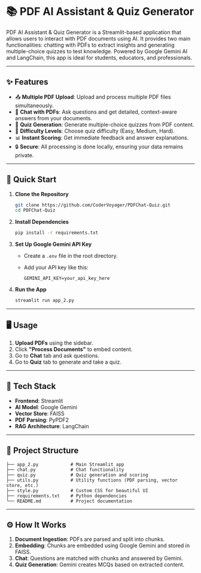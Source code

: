 # 📚 PDF AI Assistant & Quiz Generator

PDF AI Assistant & Quiz Generator is a Streamlit-based application that allows users to interact with PDF documents using AI. It provides two main functionalities: chatting with PDFs to extract insights and generating multiple-choice quizzes to test knowledge. Powered by Google Gemini AI and LangChain, this app is ideal for students, educators, and professionals.

---

## ✨ Features

* 📤 **Multiple PDF Upload**: Upload and process multiple PDF files simultaneously.
* 💬 **Chat with PDFs**: Ask questions and get detailed, context-aware answers from your documents.
* 📝 **Quiz Generation**: Generate multiple-choice quizzes from PDF content.
* 🎯 **Difficulty Levels**: Choose quiz difficulty (Easy, Medium, Hard).
* 📊 **Instant Scoring**: Get immediate feedback and answer explanations.
* 🔒 **Secure**: All processing is done locally, ensuring your data remains private.

---

## 🚀 Quick Start

1. **Clone the Repository**

   ```bash
   git clone https://github.com/CoderVoyager/PDFChat-Quiz.git
   cd PDFChat-Quiz
   ```
2. **Install Dependencies**

   ```bash
   pip install -r requirements.txt
   ```
3. **Set Up Google Gemini API Key**

   * Create a `.env` file in the root directory.
   * Add your API key like this:

     ```env
     GEMINI_API_KEY=your_api_key_here
     ```
4. **Run the App**

   ```bash
   streamlit run app_2.py
   ```

---

## 🖥️ Usage

1. **Upload PDFs** using the sidebar.
2. Click **"Process Documents"** to embed content.
3. Go to **Chat** tab and ask questions.
4. Go to **Quiz** tab to generate and take a quiz.

---

## 🧰 Tech Stack

* **Frontend**: Streamlit
* **AI Model**: Google Gemini
* **Vector Store**: FAISS
* **PDF Parsing**: PyPDF2
* **RAG Architecture**: LangChain

---

## 📂 Project Structure

```
├── app_2.py            # Main Streamlit app
├── chat.py             # Chat functionality
├── quiz.py             # Quiz generation and scoring
├── utils.py            # Utility functions (PDF parsing, vector store, etc.)
├── style.py            # Custom CSS for beautiful UI
├── requirements.txt    # Python dependencies
└── README.md           # Project documentation
```

---

## ⚙️ How It Works

1. **Document Ingestion**: PDFs are parsed and split into chunks.
2. **Embedding**: Chunks are embedded using Google Gemini and stored in FAISS.
3. **Chat**: Questions are matched with chunks and answered by Gemini.
4. **Quiz Generation**: Gemini creates MCQs based on extracted content.



